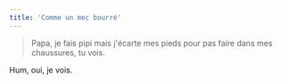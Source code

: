 ```yaml
---
title: 'Comme un mec bourré'
---
```


> Papa, je fais pipi mais j'écarte mes pieds pour pas faire dans mes chaussures,
> tu vois.

Hum, oui, je vois.
